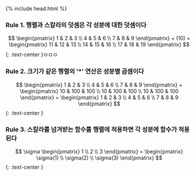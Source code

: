 {% include head.html %}

### Rule 1. 행렬과 스칼라의 덧셈은 각 성분에 대한 덧셈이다
$$
\begin{pmatrix} 1 & 2 & 3 \\ 4 & 5 & 6 \\ 7 & 8 & 9 \end{pmatrix} + (10) = \begin{pmatrix} 11 & 12 & 13 \\ 14 & 15 & 16 \\ 17 & 18 & 19 \end{pmatrix}
$$
{: .text-center }ㅁㅁㅁ

### Rule 2. 크기가 같은 행렬의 '*' 연산은 성분별 곱셈이다
$$
\begin{pmatrix} 1 & 2 & 3 \\ 4 & 5 & 6 \\ 7 & 8 & 9 \end{pmatrix} + \begin{pmatrix} 10 & 100 & 100 \\ 10 & 100 & 100 \\ 10 & 100 & 100 \end{pmatrix} = \begin{pmatrix} 1 & 2 & 3 \\ 4 & 5 & 6 \\ 7 & 8 & 9 \end{pmatrix}
$$
{: .text-center }

### Rule 3. 스칼라를 넘겨받는 함수를 행렬에 적용하면 각 성분에 함수가 적용된다
$$
\sigma \begin{pmatrix} 1 \\ 2 \\ 3 \end{pmatrix} = \begin{pmatrix} \sigma(1) \\ \sigma(2) \\ \sigma(3) \end{pmatrix}
$$
{: .text-center }
